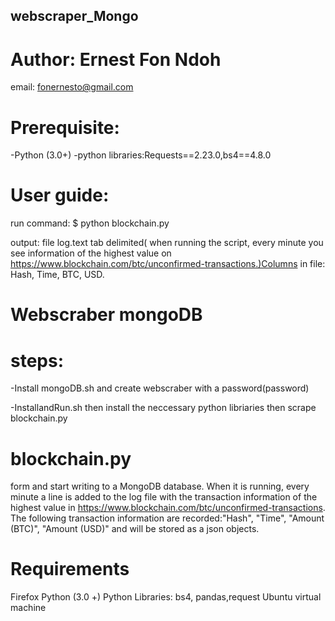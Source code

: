 ## webscraper_Mongo

    
    
# Author: Ernest Fon Ndoh
email: fonernesto@gmail.com


# Prerequisite:
-Python (3.0+)
-python libraries:Requests==2.23.0,bs4==4.8.0

# User guide:

run command: $ python blockchain.py

output: file log.text tab delimited( when running the script, every minute you see information of the highest value on https://www.blockchain.com/btc/unconfirmed-transactions.)Columns in file: Hash, Time, BTC, USD.


# Webscraber mongoDB
#  steps:

-Install mongoDB.sh and create webscraber with a password(password)

-InstallandRun.sh then install the neccessary python libriaries then scrape blockchain.py

# blockchain.py
form and start writing to a MongoDB database. When it is running, every minute a line is added to the log file with the transaction information of the highest value in https://www.blockchain.com/btc/unconfirmed-transactions. The following transaction information are recorded:"Hash", "Time", "Amount (BTC)", "Amount (USD)" and will be stored as a json objects.

# Requirements
Firefox
Python (3.0 +)
Python Libraries: bs4, pandas,request
Ubuntu virtual machine